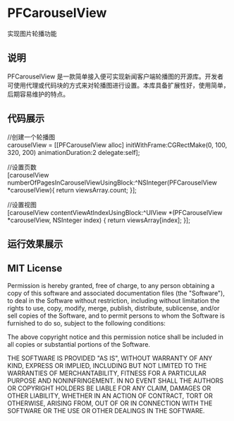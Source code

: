 PFCarouselView
==============

实现图片轮播功能

说明
-------------

PFCarouselView 是一款简单接入便可实现新闻客户端轮播图的开源库。开发者可使用代理或代码块的方式来对轮播图进行设置。本库具备扩展性好，使用简单，后期容易维护的特点。

代码展示
--------------

//创建一个轮播图<br>
carouselView = [[PFCarouselView alloc] initWithFrame:CGRectMake(0, 100, 320, 200) animationDuration:2 delegate:self];<br>

//设置页数<br>
[carouselView numberOfPagesInCarouselViewUsingBlock:^NSInteger(PFCarouselView *carouselView){
    return viewsArray.count;
}];<br>

//设置视图<br>
[carouselView contentViewAtIndexUsingBlock:^UIView *(PFCarouselView *carouselView, NSInteger index) {
    return viewsArray[index];
 }];<br>
 
运行效果展示
--------------


 
MIT License
--------------

Permission is hereby granted, free of charge, to any person obtaining a copy of this software and associated documentation files (the "Software"), to deal in the Software without restriction, including without limitation the rights to use, copy, modify, merge, publish, distribute, sublicense, and/or sell copies of the Software, and to permit persons to whom the Software is furnished to do so, subject to the following conditions:

The above copyright notice and this permission notice shall be included in all copies or substantial portions of the Software.

THE SOFTWARE IS PROVIDED "AS IS", WITHOUT WARRANTY OF ANY KIND, EXPRESS OR IMPLIED, INCLUDING BUT NOT LIMITED TO THE WARRANTIES OF MERCHANTABILITY, FITNESS FOR A PARTICULAR PURPOSE AND NONINFRINGEMENT. IN NO EVENT SHALL THE AUTHORS OR COPYRIGHT HOLDERS BE LIABLE FOR ANY CLAIM, DAMAGES OR OTHER LIABILITY, WHETHER IN AN ACTION OF CONTRACT, TORT OR OTHERWISE, ARISING FROM, OUT OF OR IN CONNECTION WITH THE SOFTWARE OR THE USE OR OTHER DEALINGS IN THE SOFTWARE.
